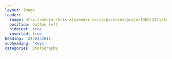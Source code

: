 ```yaml
---
layout: image
leader:
  image: http://media.chris-alexander.co.uk/pictures/project365/2011/feb/23/230211.jpg
  position: bottom left
  hidetext: true
  inverted: true
heading: '23/02/2011'
subheading: 'Keys'
categories: photography
---
```

